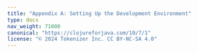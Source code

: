 ```yaml
---
title: "Appendix A: Setting Up the Development Environment"
type: docs
nav_weight: 71000
canonical: "https://clojureforjava.com/10/7/1"
license: "© 2024 Tokenizer Inc. CC BY-NC-SA 4.0"
---
```


